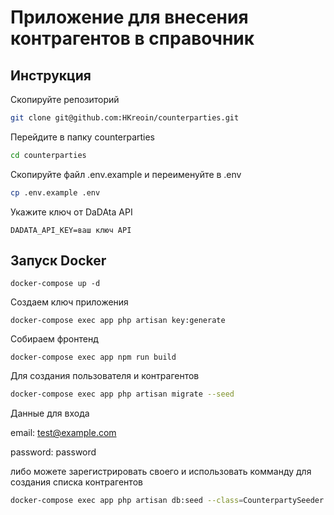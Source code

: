 # Приложение для внесения контрагентов в справочник

## Инструкция

Скопируйте репозиторий

```bash
git clone git@github.com:HKreoin/counterparties.git
```

Перейдите в папку counterparties

```bash
cd counterparties
```

Скопируйте файл .env.example и переименуйте в .env

```bash
cp .env.example .env
```

Укажите ключ от DaDAta API

```
DADATA_API_KEY=ваш ключ API
```

## Запуск Docker

```
docker-compose up -d
```

Создаем ключ приложения

```
docker-compose exec app php artisan key:generate
```

Собираем фронтенд

```
docker-compose exec app npm run build
```

Для создания пользователя и контрагентов

```bash
docker-compose exec app php artisan migrate --seed
```

Данные для входа

email: test@example.com

password: password

либо можете зарегистрировать своего и использовать комманду для создания списка контрагентов

```bash
docker-compose exec app php artisan db:seed --class=CounterpartySeeder
```
